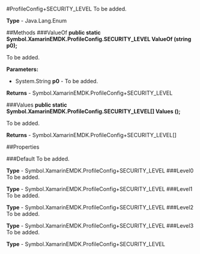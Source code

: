 #ProfileConfig+SECURITY_LEVEL
To be added.

**Type** - Java.Lang.Enum

##Methods
###ValueOf
**public static Symbol.XamarinEMDK.ProfileConfig.SECURITY_LEVEL ValueOf (string p0);**

To be added.

**Parameters:** 

* System.String **p0** - To be added.

**Returns** - Symbol.XamarinEMDK.ProfileConfig+SECURITY_LEVEL

###Values
**public static Symbol.XamarinEMDK.ProfileConfig.SECURITY_LEVEL[] Values ();**

To be added.


**Returns** - Symbol.XamarinEMDK.ProfileConfig+SECURITY_LEVEL[]

##Properties

###Default
To be added.

**Type** - Symbol.XamarinEMDK.ProfileConfig+SECURITY_LEVEL
###Level0
To be added.

**Type** - Symbol.XamarinEMDK.ProfileConfig+SECURITY_LEVEL
###Level1
To be added.

**Type** - Symbol.XamarinEMDK.ProfileConfig+SECURITY_LEVEL
###Level2
To be added.

**Type** - Symbol.XamarinEMDK.ProfileConfig+SECURITY_LEVEL
###Level3
To be added.

**Type** - Symbol.XamarinEMDK.ProfileConfig+SECURITY_LEVEL


